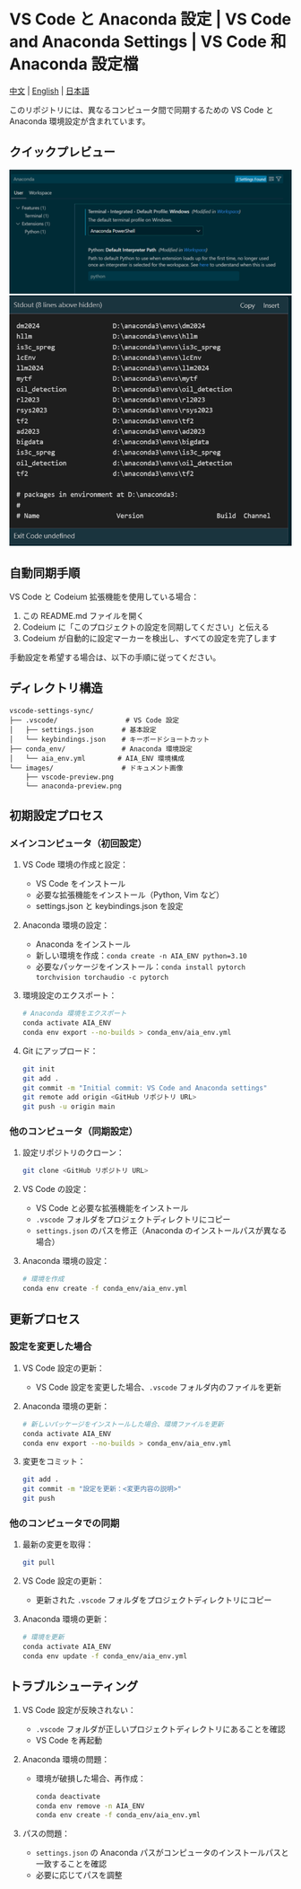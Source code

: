 # VS Code と Anaconda 設定 | VS Code and Anaconda Settings | VS Code 和 Anaconda 設定檔

[中文](README.md) | [English](README_EN.md) | [日本語](README_JP.md)

このリポジトリには、異なるコンピュータ間で同期するための VS Code と Anaconda 環境設定が含まれています。

<!-- CASCADE-SETTINGS-SYNC-MARKER -->
<!-- バージョン: 1.0 -->
<!-- 最終更新: 2024-12-23 -->
<!-- 設定タイプ: VS Code, Anaconda, GPU -->

## クイックプレビュー
![VS Code 設定プレビュー](images/vscode-preview.png)
![Anaconda 環境プレビュー](images/anaconda-preview.png)

## 自動同期手順
VS Code と Codeium 拡張機能を使用している場合：
1. この README.md ファイルを開く
2. Codeium に「このプロジェクトの設定を同期してください」と伝える
3. Codeium が自動的に設定マーカーを検出し、すべての設定を完了します

手動設定を希望する場合は、以下の手順に従ってください。

## ディレクトリ構造
```
vscode-settings-sync/
├── .vscode/                 # VS Code 設定
│   ├── settings.json       # 基本設定
│   └── keybindings.json    # キーボードショートカット
├── conda_env/              # Anaconda 環境設定
│   └── aia_env.yml        # AIA_ENV 環境構成
└── images/                 # ドキュメント画像
    ├── vscode-preview.png
    └── anaconda-preview.png
```

## 初期設定プロセス

### メインコンピュータ（初回設定）
1. VS Code 環境の作成と設定：
   - VS Code をインストール
   - 必要な拡張機能をインストール（Python, Vim など）
   - settings.json と keybindings.json を設定

2. Anaconda 環境の設定：
   - Anaconda をインストール
   - 新しい環境を作成：`conda create -n AIA_ENV python=3.10`
   - 必要なパッケージをインストール：`conda install pytorch torchvision torchaudio -c pytorch`

3. 環境設定のエクスポート：
   ```bash
   # Anaconda 環境をエクスポート
   conda activate AIA_ENV
   conda env export --no-builds > conda_env/aia_env.yml
   ```

4. Git にアップロード：
   ```bash
   git init
   git add .
   git commit -m "Initial commit: VS Code and Anaconda settings"
   git remote add origin <GitHub リポジトリ URL>
   git push -u origin main
   ```

### 他のコンピュータ（同期設定）
1. 設定リポジトリのクローン：
   ```bash
   git clone <GitHub リポジトリ URL>
   ```

2. VS Code の設定：
   - VS Code と必要な拡張機能をインストール
   - `.vscode` フォルダをプロジェクトディレクトリにコピー
   - `settings.json` のパスを修正（Anaconda のインストールパスが異なる場合）

3. Anaconda 環境の設定：
   ```bash
   # 環境を作成
   conda env create -f conda_env/aia_env.yml
   ```

## 更新プロセス

### 設定を変更した場合
1. VS Code 設定の更新：
   - VS Code 設定を変更した場合、`.vscode` フォルダ内のファイルを更新

2. Anaconda 環境の更新：
   ```bash
   # 新しいパッケージをインストールした場合、環境ファイルを更新
   conda activate AIA_ENV
   conda env export --no-builds > conda_env/aia_env.yml
   ```

3. 変更をコミット：
   ```bash
   git add .
   git commit -m "設定を更新：<変更内容の説明>"
   git push
   ```

### 他のコンピュータでの同期
1. 最新の変更を取得：
   ```bash
   git pull
   ```

2. VS Code 設定の更新：
   - 更新された `.vscode` フォルダをプロジェクトディレクトリにコピー

3. Anaconda 環境の更新：
   ```bash
   # 環境を更新
   conda activate AIA_ENV
   conda env update -f conda_env/aia_env.yml
   ```

## トラブルシューティング
1. VS Code 設定が反映されない：
   - `.vscode` フォルダが正しいプロジェクトディレクトリにあることを確認
   - VS Code を再起動

2. Anaconda 環境の問題：
   - 環境が破損した場合、再作成：
     ```bash
     conda deactivate
     conda env remove -n AIA_ENV
     conda env create -f conda_env/aia_env.yml
     ```

3. パスの問題：
   - `settings.json` の Anaconda パスがコンピュータのインストールパスと一致することを確認
   - 必要に応じてパスを調整
